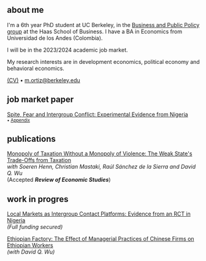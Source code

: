 ## about me

I'm a 6th year PhD student at UC Berkeley, in the [Business and Public Policy group](https://haas.berkeley.edu/bpp) at the Haas School of Business. I have a BA in Economics from Universidad de los Andes (Colombia).

I will be in the 2023/2024 academic job market.

My research interests are in development economics, political economy and behavioral economics.

[(CV)](pdf/CV_MO.pdf) • m.ortiz@berkeley.edu


## job market paper

[Spite, Fear and Intergroup Conflict: Experimental Evidence from Nigeria](https://miguelortizp.github.io/)<br/>
<span style="font-size:0.8em;">• [Appendix](https://miguelortizp.github.io/)</span>

## publications

[Monopoly of Taxation Without a Monopoly of Violence: The Weak State's Trade-Offs from Taxation](pdf/KimiaII.pdf)<br/>
_with Soeren Henn, Christian Mastaki, Raúl Sánchez de la Sierra and David Q. Wu_ <br/>
(Accepted _**Review of Economic Studies**_) <br/>
<!-- <span style="font-size:0.8em;">• Summary for a broader audience: [here](https://miguelortizp.github.io/)</span> (Lo de las flechas es para volverlo comentario) -->

## work in progres

[Local Markets as Intergroup Contact Platforms: Evidence from an RCT in Nigeria](https://miguelortizp.github.io/)<br/>
_(Full funding secured)_

[Ethiopian Factory: The Effect of Managerial Practices of Chinese Firms on Ethiopian Workers](https://miguelortizp.github.io/)<br/>
_(with David Q. Wu)_



